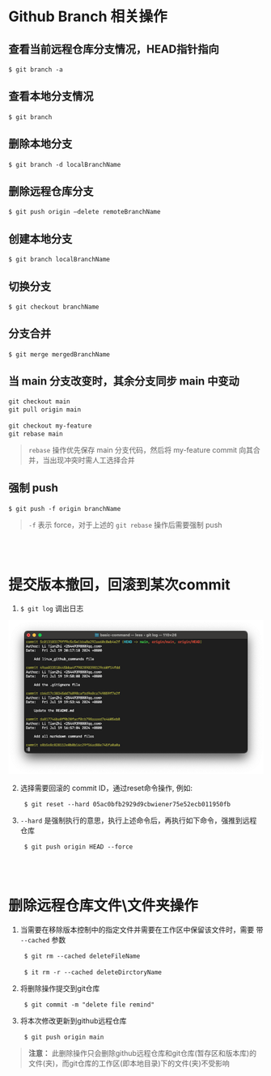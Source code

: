 # Github Branch 相关操作

## 查看当前远程仓库分支情况，HEAD指针指向

`$ git branch -a`

## 查看本地分支情况

`$ git branch`

## 删除本地分支

`$ git branch -d localBranchName`

## 删除远程仓库分支
`$ git push origin —delete remoteBranchName`

## 创建本地分支

`$ git branch localBranchName`

## 切换分支

`$ git checkout branchName`

## 分支合并

`$ git merge mergedBranchName`

## 当 main 分支改变时，其余分支同步 main 中变动

```Git
git checkout main
git pull origin main

git checkout my-feature
git rebase main
```

> `rebase` 操作优先保存 main 分支代码，然后将 my-feature commit 向其合并，当出现冲突时需人工选择合并


## 强制 push 

`$ git push -f origin branchName`

> `-f` 表示 force，对于上述的 `git rebase` 操作后需要强制 push


<br>
<br>

# 提交版本撤回，回滚到某次commit

1. `$ git log` 调出日志

![log infomation](./figures/log_info.png)

2. 选择需要回滚的 commit ID，通过reset命令操作, 例如:  

        $ git reset --hard 05ac0bfb2929d9cbwiener75e52ecb011950fb

3. `--hard` 是强制执行的意思，执行上述命令后，再执行如下命令，强推到远程仓库

        $ git push origin HEAD --force

<br>
<br>

# 删除远程仓库文件\文件夹操作

1. 当需要在移除版本控制中的指定文件并需要在工作区中保留该文件时，需要 带 `--cached` 参数

        $ git rm --cached deleteFileName

        $ it rm -r --cached deleteDirctoryName

2. 将删除操作提交到git仓库

        $ git commit -m "delete file remind"

3. 将本次修改更新到github远程仓库

        $ git push origin main

> **注意：** 此删除操作只会删除github远程仓库和git仓库(暂存区和版本库)的文件(夹)，而git仓库的工作区(即本地目录)下的文件(夹)不受影响 


<br>
<br>

# 
